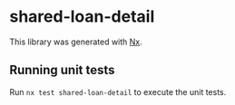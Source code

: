 # shared-loan-detail

This library was generated with [Nx](https://nx.dev).

## Running unit tests

Run `nx test shared-loan-detail` to execute the unit tests.
